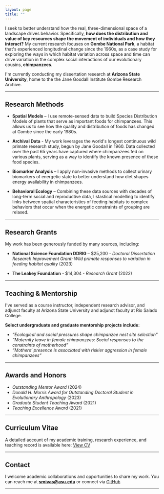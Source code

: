 ```yaml
---
layout: page
title: ""
---
```


I seek to better understand how the real, three-dimensional space of a landscape drives behavior. Specifically, **how does the distribution and value of key resources shape the movement of individuals and how they interact?** My current research focuses on **Gombe National Park**, a habitat that's experienced longitudinal change since the 1960s, as a case study for exploring the ways in which habitat variation across space and time can drive variation in the complex social interactions of our evolutionary cousins, **chimpanzees**.

I'm currently conducting my dissertation research at **Arizona State University**,  home to the the Jane Goodall Institute Gombe Research Archive.


---

## Research Methods
- **Spatial Models** – I use remote-sensed data to build Species Distribution Models of plants that serve as important foods for chimpanzees. This allows us to see how the quality and distribution of foods has changed at Gombe since the early 1980s.

- **Archival Data** - My work leverages the world's longest continuous wild primate research study, begun by Jane Goodall in 1960. Data collected over the past 65 years have captured where chimpanzees fed on various plants, serving as a way to identify the known presence of these food species.

- **Biomarker Analysis** – I apply non-invasive methods to collect urinary biomarkers of energetic state to better understand how diet shapes energy availability in chimpanzees.

- **Behavioral Ecology** – Combining these data sources with decades of long-term social and reproductive data, I stastical modelling to identify links between spatial characteristics of feeding habitats to complex behaviors that occur when the energetic constraints of grouping are relaxed. 


---

## Research Grants
My work has been generously funded by many sources, including:
- **National Science Foundation DDRIG** – $25,200 - _Doctoral Dissertation Research Improvement Grant: Wild primate responses to variation in feeding habitat quality_ (2023)

- **The Leakey Foundation** - $14,304 - _Research Grant_ (2022)


---

## Teaching & Mentorship
I've served as a course instructor, independent research advisor, and adjunct faculty at Arizona State University and adjunct faculty at Rio Salado College.

**Select undergraduate and graduate mentorship projects include:** 
- _“Ecological and social pressures shape chimpanzee nest site selection”_
- _“Maternity leave in female chimpanzees: Social responses to the constraints of motherhood”_
- _“Mothers’ presence is associated with riskier aggression in female chimpanzees”_

---

## Awards and Honors
 - _Outstanding Mentor Award_ (2024)
 - _Donald H. Morris Award for Outstanding Doctoral Student in Evolutionary Anthropology_ (2023)
 - _Graduate Student Teaching Award_ (2021)
 - _Teaching Excellence Award_ (2021)

---

## Curriculum Vitae
A detailed account of my academic training, research experience, and teaching record is available here:  [View CV](/cv)  

---

## Contact
I welcome academic collaborations and opportunities to share my work.  You can reach me at   **sroivas@asu.edu**  or connect via  [GitHub](https://github.com/shannonroivas)

---


